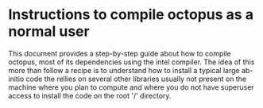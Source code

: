 Instructions to compile octopus as a normal user
================================================

This document provides a step-by-step guide about how to compile octopus, most of its dependencies using the intel compiler.
The idea of this more than follow a recipe is to understand how to install a typical large ab-initio code the rellies on
several other libraries usually not present on the machine where you plan to compute and where you do not have superuser access to
install the code on the root '/' directory.

